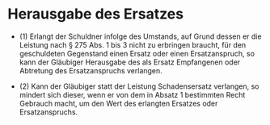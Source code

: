 # Herausgabe des Ersatzes

- (1) Erlangt der Schuldner infolge des Umstands, auf Grund dessen er die Leistung nach § 275 Abs. 1 bis 3 nicht zu erbringen braucht, für den geschuldeten Gegenstand einen Ersatz oder einen Ersatzanspruch, so kann der Gläubiger Herausgabe des als Ersatz Empfangenen oder Abtretung des Ersatzanspruchs verlangen.

- (2) Kann der Gläubiger statt der Leistung Schadensersatz verlangen, so mindert sich dieser, wenn er von dem in Absatz 1 bestimmten Recht Gebrauch macht, um den Wert des erlangten Ersatzes oder Ersatzanspruchs.

